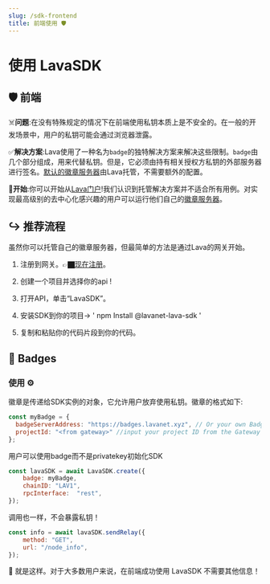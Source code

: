```yaml
---
slug: /sdk-frontend
title: 前端使用 🛡️
---
```

# 使用 LavaSDK 

## 🛡️ 前端

☠️**问题**:在没有特殊规定的情况下在前端使用私钥本质上是不安全的。在一般的开发场景中，用户的私钥可能会通过浏览器泄露。

✅**解决方案**:Lava使用了一种名为`badge`的独特解决方案来解决这些限制。`badge`由几个部分组成，用来代替私钥。但是，它必须由持有相关授权方私钥的外部服务器进行签名。[默认的徽章服务器](/badge-server#lava-badge-server-)由Lava托管，不需要额外的配置。

🚀**开始**:你可以开始从[Lava门户](https://gateway.lavanet.xyz/?utm_source=sdk-frontend-page&utm_medium=docs&utm_campaign=docs-to-gateway)!我们认识到托管解决方案并不适合所有用例。对实现最高级别的去中心化感兴趣的用户可以运行他们自己的[徽章服务器](/badge-server#running-a-badge-server-experimental-)。


<center>



</center>

## ↪️ 推荐流程

虽然你可以托管自己的徽章服务器，但最简单的方法是通过Lava的网关开始。

1. 注册到网关。👉🏿[现在注册](https://gateway.lavanet.xyz/?utm_source=sdk-frontend-page&utm_medium=docs&utm_campaign=docs-to-gateway)。

2. 创建一个项目并选择你的api !

3. 打开API，单击“LavaSDK”。

3. 安装SDK到你的项目-> ' npm Install @lavanet-lava-sdk '

4. 复制和粘贴你的代码片段到你的代码。

## 📛 Badges

### 使用 ⚙️

徽章是传递给SDK实例的对象，它允许用户放弃使用私钥。徽章的格式如下:

```jsx
const myBadge = {
  badgeServerAddress: "https://badges.lavanet.xyz", // Or your own Badge-Server URL
  projectId: "<from gateway>" //input your project ID from the Gateway or custom setup
};
```

用户可以使用badge而不是privatekey初始化SDK

```jsx
const lavaSDK = await LavaSDK.create({
    badge: myBadge,
    chainID: "LAV1",
    rpcInterface:  "rest",
});
```

调用也一样，不会暴露私钥！

```jsx
const info = await lavaSDK.sendRelay({
    method: "GET",
    url: "/node_info",
});
```

🚀 就是这样。对于大多数用户来说，在前端成功使用 LavaSDK 不需要其他信息！